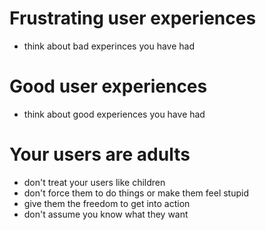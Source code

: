 # Frustrating user experiences

- think about bad experinces you have had

# Good user experiences

- think about good experiences you have had

# Your users are adults

- don't treat your users like children
- don't force them to do things or make them feel stupid
- give them the freedom to get into action
- don't assume you know what they want
